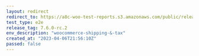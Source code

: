 ```yaml
---
layout: redirect
redirect_to: https://a8c-woo-test-reports.s3.amazonaws.com/public/release/7.6.0-rc.2/woocommerce-shipping-&-tax/e2e/index.html
test_type: e2e
release_tag: 7.6.0-rc.2
env_description: "woocommerce-shipping-&-tax"
created_at: "2023-04-06T21:56:10Z"
passed: false
---
```

